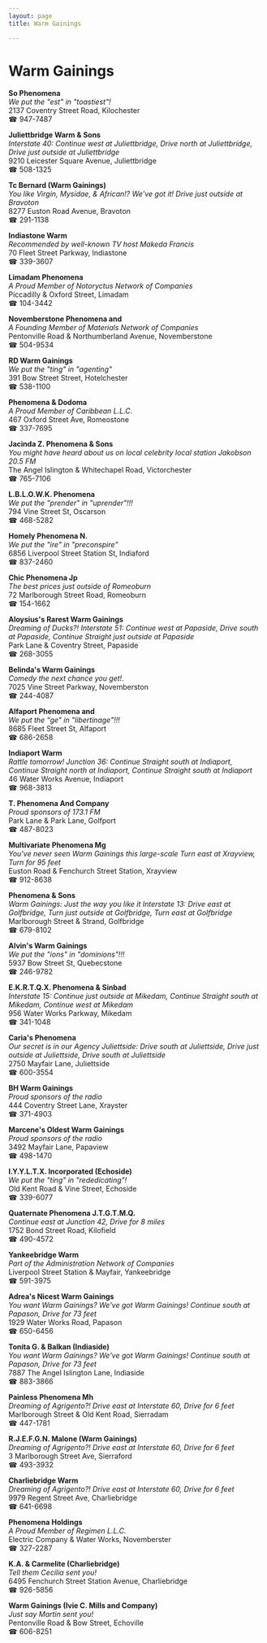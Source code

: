 ```yaml
---
layout: page 
title: Warm Gainings

---
```



# Warm Gainings


 **So Phenomena**  
_We put the "est" in "toastiest"!_  
2137 Coventry Street Road, Kilochester  
☎ 947-7487

**Juliettbridge Warm & Sons**  
_Interstate 40: Continue west at Juliettbridge, Drive north at Juliettbridge, Drive just outside at Juliettbridge_  
9210 Leicester Square Avenue, Juliettbridge  
☎ 508-1325

**Tc Bernard (Warm Gainings)**  
_You like Virgin, Mysidae, & African!? We've got it! 
Drive just outside at Bravoton_  
8277 Euston Road Avenue, Bravoton  
☎ 291-1138

**Indiastone Warm**  
_Recommended by well-known TV host Makeda Francis_  
70 Fleet Street Parkway, Indiastone  
☎ 339-3607

**Limadam Phenomena**  
_A Proud Member of Notoryctus Network of Companies_  
Piccadilly & Oxford Street, Limadam  
☎ 104-3442

**Novemberstone Phenomena and**  
_A Founding Member of Materials Network of Companies_  
Pentonville Road & Northumberland Avenue, Novemberstone  
☎ 504-9534

**RD Warm Gainings**  
_We put the "ting" in "agenting"_  
391 Bow Street Street, Hotelchester  
☎ 538-1100

**Phenomena & Dodoma**  
_A Proud Member of Caribbean L.L.C._  
467 Oxford Street Ave, Romeostone  
☎ 337-7695

**Jacinda Z. Phenomena & Sons**  
_You might have heard about us on local celebrity local station Jakobson 20.5 FM_  
The Angel Islington & Whitechapel Road, Victorchester  
☎ 765-7106

**L.B.L.O.W.K. Phenomena**  
_We put the "prender" in "uprender"!!!_  
794 Vine Street St, Oscarson  
☎ 468-5282

**Homely Phenomena N.**  
_We put the "ire" in "preconspire"_  
6856 Liverpool Street Station St, Indiaford  
☎ 837-2460

**Chic Phenomena Jp**  
_The best prices just outside of Romeoburn_  
72 Marlborough Street Road, Romeoburn  
☎ 154-1662

**Aloysius's Rarest Warm Gainings**  
_Dreaming of Ducks?! 
Interstate 51: Continue west at Papaside, Drive south at Papaside, Continue Straight just outside at Papaside_  
Park Lane & Coventry Street, Papaside  
☎ 268-3055

**Belinda's Warm Gainings**  
_Comedy the next chance you get!._  
7025 Vine Street Parkway, Novemberston  
☎ 244-4087

**Alfaport Phenomena and**  
_We put the "ge" in "libertinage"!!!_  
8685 Fleet Street St, Alfaport  
☎ 686-2658

**Indiaport Warm**  
_Rattle tomorrow! 
Junction 36: Continue Straight south at Indiaport, Continue Straight north at Indiaport, Continue Straight south at Indiaport_  
46 Water Works Avenue, Indiaport  
☎ 968-3813

**T. Phenomena And Company**  
_Proud sponsors of 173.1 FM_  
Park Lane & Park Lane, Golfport  
☎ 487-8023

**Multivariate Phenomena Mg**  
_You've never seen Warm Gainings this large-scale 
Turn east at Xrayview, Turn for 95 feet_  
Euston Road & Fenchurch Street Station, Xrayview  
☎ 912-8638

**Phenomena & Sons**  
_Warm Gainings: Just the way you like it 
Interstate 13: Drive east at Golfbridge, Turn just outside at Golfbridge, Turn east at Golfbridge_  
Marlborough Street & Strand, Golfbridge  
☎ 679-8102

**Alvin's Warm Gainings**  
_We put the "ions" in "dominions"!!!_  
5937 Bow Street St, Quebecstone  
☎ 246-9782

**E.K.R.T.Q.X. Phenomena & Sinbad**  
_Interstate 15: Continue just outside at Mikedam, Continue Straight south at Mikedam, Continue west at Mikedam_  
956 Water Works Parkway, Mikedam  
☎ 341-1048

**Caria's Phenomena**  
_Our secret is in our Agency 
Juliettside: Drive south at Juliettside, Drive just outside at Juliettside, Drive south at Juliettside_  
2750 Mayfair Lane, Juliettside  
☎ 600-3554

**BH Warm Gainings**  
_Proud sponsors of the radio_  
444 Coventry Street Lane, Xrayster  
☎ 371-4903

**Marcene's Oldest Warm Gainings**  
_Proud sponsors of the radio_  
3492 Mayfair Lane, Papaview  
☎ 498-1470

**I.Y.Y.L.T.X. Incorporated (Echoside)**  
_We put the "ting" in "rededicating"!_  
Old Kent Road & Vine Street, Echoside  
☎ 339-6077

**Quaternate Phenomena J.T.G.T.M.Q.**  
_Continue east at Junction 42, Drive for 8 miles_  
1752 Bond Street Road, Kilofield  
☎ 490-4572

**Yankeebridge Warm**  
_Part of the Administration Network of Companies_  
Liverpool Street Station & Mayfair, Yankeebridge  
☎ 591-3975

**Adrea's Nicest Warm Gainings**  
_You want Warm Gainings? We've got Warm Gainings! 
Continue south at Papason, Drive for 73 feet_  
1929 Water Works Road, Papason  
☎ 650-6456

**Tonita G. & Balkan (Indiaside)**  
_You want Warm Gainings? We've got Warm Gainings! 
Continue south at Papason, Drive for 73 feet_  
7887 The Angel Islington Lane, Indiaside  
☎ 883-3866

**Painless Phenomena Mh**  
_Dreaming of Agrigento?! 
Drive east at Interstate 60, Drive for 6 feet_  
Marlborough Street & Old Kent Road, Sierradam  
☎ 447-1781

**R.J.E.F.G.N. Malone (Warm Gainings)**  
_Dreaming of Agrigento?! 
Drive east at Interstate 60, Drive for 6 feet_  
3 Marlborough Street Ave, Sierraford  
☎ 493-3932

**Charliebridge Warm**  
_Dreaming of Agrigento?! 
Drive east at Interstate 60, Drive for 6 feet_  
9979 Regent Street Ave, Charliebridge  
☎ 641-6698

**Phenomena Holdings**  
_A Proud Member of Regimen L.L.C._  
Electric Company & Water Works, Novemberster  
☎ 327-2287

**K.A. & Carmelite (Charliebridge)**  
_Tell them Cecilia sent you!_  
6495 Fenchurch Street Station Avenue, Charliebridge  
☎ 926-5856

**Warm Gainings (Ivie C. Mills and Company)**  
_Just say Martin sent you!_  
Pentonville Road & Bow Street, Echoville  
☎ 606-8251

